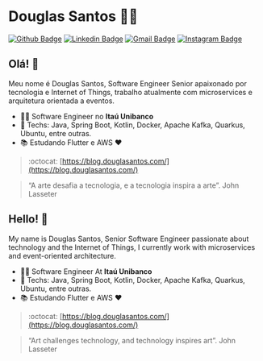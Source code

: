# Douglas Santos :man_technologist:

[![Github Badge](https://img.shields.io/badge/-Github-000?style=for-the-badge&logo=Github&logoColor=white&link=https://github.com/douglsantos)](https://github.com/douglsantos)
[![Linkedin Badge](https://img.shields.io/badge/-LinkedIn-blue?style=for-the-badge&logo=Linkedin&logoColor=white&link=https://www.linkedin.com/in/douglsantos/)](https://www.linkedin.com/in/douglsantos/)
[![Gmail Badge](https://img.shields.io/badge/-Gmail-c14438?style=for-the-badge&logo=Gmail&logoColor=white&link=mailto:mailto:douglas.san5@gmail.com)](mailto:douglas.san5@gmail.com)
[![Instagram Badge](https://img.shields.io/badge/-Instagram-C13584?style=for-the-badge&labelColor=C13584&logo=instagram&logoColor=white&link=https://www.instagram.com/dubhghlass/)](https://www.instagram.com/dubhghlass/)

## Olá! 👋

Meu nome é Douglas Santos, Software Engineer Senior apaixonado por tecnologia e Internet of Things, trabalho atualmente com microservices e arquitetura orientada a eventos.

- :man_technologist: Software Engineer no **Itaú Unibanco**
- :blue_heart: Techs: Java, Spring Boot, Kotlin, Docker, Apache Kafka, Quarkus, Ubuntu, entre outras.
- :books: Estudando Flutter e AWS :heart:

> :octocat: [https://blog.douglasantos.com/](https://blog.douglasantos.com/)

> “A arte desafia a tecnologia, e a tecnologia inspira a arte”. John Lasseter


## Hello! 👋

My name is Douglas Santos, Senior Software Engineer passionate about technology and the Internet of Things, I currently work with microservices and event-oriented architecture.

- :man_technologist: Software Engineer At **Itaú Unibanco**
- :blue_heart: Techs: Java, Spring Boot, Kotlin, Docker, Apache Kafka, Quarkus, Ubuntu, entre outras.
- :books: Estudando Flutter e AWS :heart:

> :octocat: [https://blog.douglasantos.com/](https://blog.douglasantos.com/)

> “Art challenges technology, and technology inspires art”. John Lasseter
